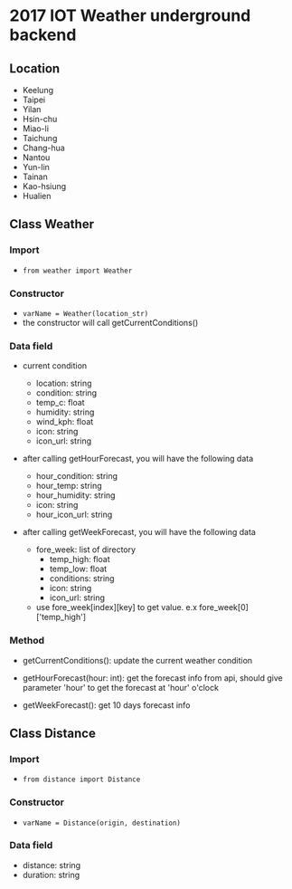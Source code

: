 # 2017 IOT Weather underground backend

## Location
- Keelung
- Taipei
- Yilan
- Hsin-chu
- Miao-li
- Taichung
- Chang-hua
- Nantou
- Yun-lin
- Tainan
- Kao-hsiung
- Hualien

## Class Weather
### Import
- `from weather import Weather`

### Constructor
- `varName = Weather(location_str)`
- the constructor will call getCurrentConditions()

### Data field
- current condition
    - location: string
    - condition: string
    - temp_c: float
    - humidity: string
    - wind_kph: float
    - icon: string
    - icon_url: string

- after calling getHourForecast, you will have the following data
    - hour_condition: string
    - hour_temp: string
    - hour_humidity: string
    - icon: string
    - hour_icon_url: string

- after calling getWeekForecast, you will have the following data
    - fore_week: list of directory
        - temp_high: float
        - temp_low: float
        - conditions: string
        - icon: string
        - icon_url: string
    - use fore_week[index][key] to get value. e.x fore_week[0]['temp_high']

### Method
- getCurrentConditions(): update the current weather condition

- getHourForecast(hour: int): get the forecast info from api, should give parameter 'hour' to get the forecast at 'hour' o'clock

- getWeekForecast(): get 10 days forecast info

## Class Distance
### Import
- `from distance import Distance`

### Constructor
- `varName = Distance(origin, destination)`

### Data field
- distance: string
- duration: string


